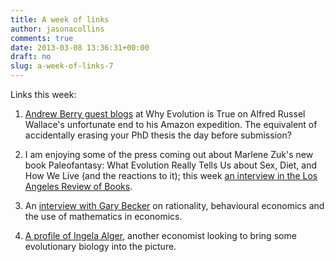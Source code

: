 ```yaml
---
title: A week of links
author: jasonacollins
comments: true
date: 2013-03-08 13:36:31+00:00
draft: no
slug: a-week-of-links-7
---
```


Links this week:

1. [Andrew Berry guest blogs](http://whyevolutionistrue.wordpress.com/2013/03/07/guest-post-the-most-poignant-episode-in-all-of-the-history-of-science/) at Why Evolution is True on Alfred Russel Wallace's unfortunate end to his Amazon expedition. The equivalent of accidentally erasing your PhD thesis the day before submission?
	
2. I am enjoying some of the press coming out about Marlene Zuk's new book Paleofantasy: What Evolution Really Tells Us about Sex, Diet, and How We Live (and the reactions to it); this week [an interview in the Los Angeles Review of Books](http://lareviewofbooks.org/interview/evolution-sex-and-finding-your-inner-grok-an-interview-with-marlene-zuk).
	
2. An [interview with Gary Becker](http://ejpe.org/pdf/5-1-int.pdf) on rationality, behavioural economics and the use of mathematics in economics.
	
3. [A profile of Ingela Alger](http://www.tseconomist.com/1/post/2013/01/-links-between-economics-and-biology-ingela-alger.html), another economist looking to bring some evolutionary biology into the picture.


